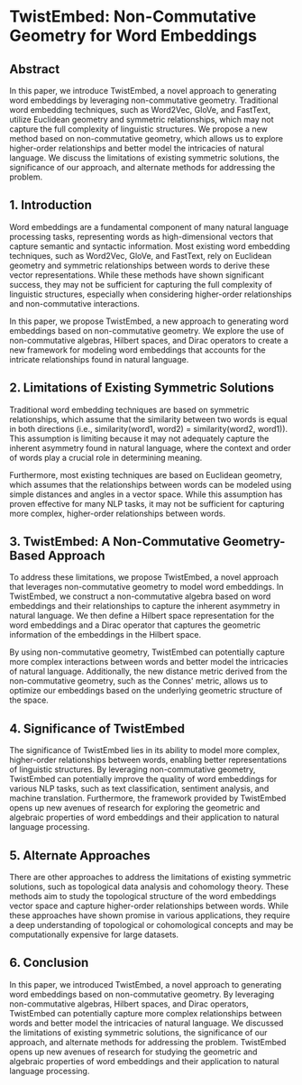 # TwistEmbed: Non-Commutative Geometry for Word Embeddings

## Abstract

In this paper, we introduce TwistEmbed, a novel approach to generating word embeddings by leveraging non-commutative geometry. Traditional word embedding techniques, such as Word2Vec, GloVe, and FastText, utilize Euclidean geometry and symmetric relationships, which may not capture the full complexity of linguistic structures. We propose a new method based on non-commutative geometry, which allows us to explore higher-order relationships and better model the intricacies of natural language. We discuss the limitations of existing symmetric solutions, the significance of our approach, and alternate methods for addressing the problem.

## 1. Introduction

Word embeddings are a fundamental component of many natural language processing tasks, representing words as high-dimensional vectors that capture semantic and syntactic information. Most existing word embedding techniques, such as Word2Vec, GloVe, and FastText, rely on Euclidean geometry and symmetric relationships between words to derive these vector representations. While these methods have shown significant success, they may not be sufficient for capturing the full complexity of linguistic structures, especially when considering higher-order relationships and non-commutative interactions.

In this paper, we propose TwistEmbed, a new approach to generating word embeddings based on non-commutative geometry. We explore the use of non-commutative algebras, Hilbert spaces, and Dirac operators to create a new framework for modeling word embeddings that accounts for the intricate relationships found in natural language.

## 2. Limitations of Existing Symmetric Solutions

Traditional word embedding techniques are based on symmetric relationships, which assume that the similarity between two words is equal in both directions (i.e., similarity(word1, word2) = similarity(word2, word1)). This assumption is limiting because it may not adequately capture the inherent asymmetry found in natural language, where the context and order of words play a crucial role in determining meaning.

Furthermore, most existing techniques are based on Euclidean geometry, which assumes that the relationships between words can be modeled using simple distances and angles in a vector space. While this assumption has proven effective for many NLP tasks, it may not be sufficient for capturing more complex, higher-order relationships between words.

## 3. TwistEmbed: A Non-Commutative Geometry-Based Approach

To address these limitations, we propose TwistEmbed, a novel approach that leverages non-commutative geometry to model word embeddings. In TwistEmbed, we construct a non-commutative algebra based on word embeddings and their relationships to capture the inherent asymmetry in natural language. We then define a Hilbert space representation for the word embeddings and a Dirac operator that captures the geometric information of the embeddings in the Hilbert space.

By using non-commutative geometry, TwistEmbed can potentially capture more complex interactions between words and better model the intricacies of natural language. Additionally, the new distance metric derived from the non-commutative geometry, such as the Connes' metric, allows us to optimize our embeddings based on the underlying geometric structure of the space.

## 4. Significance of TwistEmbed

The significance of TwistEmbed lies in its ability to model more complex, higher-order relationships between words, enabling better representations of linguistic structures. By leveraging non-commutative geometry, TwistEmbed can potentially improve the quality of word embeddings for various NLP tasks, such as text classification, sentiment analysis, and machine translation. Furthermore, the framework provided by TwistEmbed opens up new avenues of research for exploring the geometric and algebraic properties of word embeddings and their application to natural language processing.

## 5. Alternate Approaches

There are other approaches to address the limitations of existing symmetric solutions, such as topological data analysis and cohomology theory. These methods aim to study the topological structure of the word embeddings vector space and capture higher-order relationships between words. While these approaches have shown promise in various applications, they require a deep understanding of topological or cohomological concepts and may be computationally expensive for large datasets.

## 6. Conclusion

In this paper, we introduced TwistEmbed, a novel approach to generating word embeddings based on non-commutative geometry. By leveraging non-commutative algebras, Hilbert spaces, and Dirac operators, TwistEmbed can potentially capture more complex relationships between words and better model the intricacies of natural language. We discussed the limitations of existing symmetric solutions, the significance of our approach, and alternate methods for addressing the problem. TwistEmbed opens up new avenues of research for studying the geometric and algebraic properties of word embeddings and their application to natural language processing.
